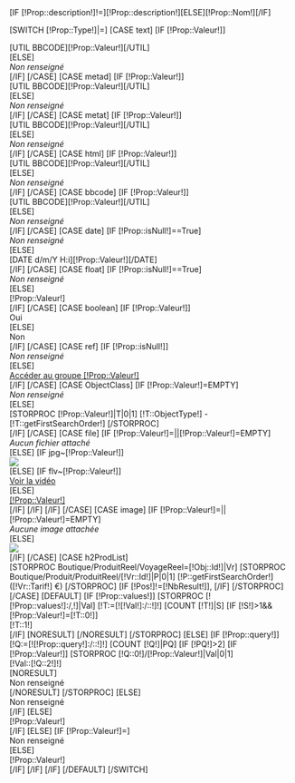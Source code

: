 <div class="ProprieteDisplay  Type[IF [!Prop::isNull!]==True]normal[ELSE][!Prop::displayType!][/IF]">
	<div class="ProprieteTitre[!Class!]">[IF [!Prop::description!]!=][!Prop::description!][ELSE][!Prop::Nom!][/IF] </div>

[SWITCH [!Prop::Type!]|=]
	[CASE text]
		[IF [!Prop::Valeur!]]
			<div class="ProprieteValeur[!Class!]">[UTIL BBCODE][!Prop::Valeur!][/UTIL]</div>
		[ELSE]
			<div class="ProprieteValeur[!Class!]" style="font-style:italic;">Non renseign&eacute;</div>
		[/IF]
	[/CASE]
	[CASE metad]
		[IF [!Prop::Valeur!]]
			<div class="ProprieteValeur[!Class!]">[UTIL BBCODE][!Prop::Valeur!][/UTIL]</div>
		[ELSE]
			<div class="ProprieteValeur[!Class!]" style="font-style:italic;">Non renseign&eacute;</div>
		[/IF]
	[/CASE]
	[CASE metat]
		[IF [!Prop::Valeur!]]
			<div class="ProprieteValeur[!Class!]">[UTIL BBCODE][!Prop::Valeur!][/UTIL]</div>
		[ELSE]
			<div class="ProprieteValeur[!Class!]" style="font-style:italic;">Non renseign&eacute;</div>
		[/IF]
	[/CASE]
	[CASE html]
		[IF [!Prop::Valeur!]]
			<div class="ProprieteValeur[!Class!]">[UTIL BBCODE][!Prop::Valeur!][/UTIL]</div>
		[ELSE]
			<div class="ProprieteValeur[!Class!]" style="font-style:italic;">Non renseign&eacute;</div>
		[/IF]
	[/CASE]
	[CASE bbcode]
		[IF [!Prop::Valeur!]]
			<div class="ProprieteValeur[!Class!]">[UTIL BBCODE][!Prop::Valeur!][/UTIL]</div>
		[ELSE]
			<div class="ProprieteValeur[!Class!]" style="font-style:italic;">Non renseign&eacute;</div>
		[/IF]
	[/CASE]
	[CASE date]
		[IF [!Prop::isNull!]==True]
			<div class="ProprieteValeur[!Class!]" style="font-style:italic;">Non renseign&eacute;</div>
		[ELSE]
			<div class="ProprieteValeur">[DATE d/m/Y H:i][!Prop::Valeur!][/DATE]</div>
		[/IF]
	[/CASE]
	[CASE float]
		[IF [!Prop::isNull!]==True]
			<div class="ProprieteValeur[!Class!]" style="font-style:italic;">Non renseign&eacute;</div>
		[ELSE]
			<div class="ProprieteValeur[!Class!]">[!Prop::Valeur!]</div>
		[/IF]
	[/CASE]
	[CASE boolean]
		[IF [!Prop::Valeur!]]
			<div class="ProprieteValeur[!Class!]">Oui</div>
		[ELSE]
			<div class="ProprieteValeur[!Class!]">Non</div>
		[/IF]
	[/CASE]
	[CASE ref]
		[IF [!Prop::isNull!]]
			<div class="ProprieteValeur[!Class!]" style="font-style:italic;">Non renseign&eacute;</div>
		[ELSE]
			<div class="ProprieteValeur[!Class!]"><a href="/Systeme/Group/[!Prop::Valeur!]" onClick="window.open('/Systeme/Group/[!Prop::Valeur!]');return false;">Accéder au groupe [!Prop::Valeur!]</a></div>
		[/IF]
	[/CASE]
	[CASE ObjectClass]
		[IF [!Prop::Valeur!]=EMPTY]
			<div class="ProprieteValeur[!Class!]"  style="font-style:italic;">Non renseign&eacute;</div>
		[ELSE]
			<div class="ProprieteValeur[!Class!]">
			[STORPROC [!Prop::Valeur!]|T|0|1]
				[!T::ObjectType!] - [!T::getFirstSearchOrder!]
			[/STORPROC]
			</div>
		[/IF]
	[/CASE]
	[CASE file]
	    [IF [!Prop::Valeur!]=||[!Prop::Valeur!]=EMPTY]
			<div class="ProprieteValeur[!Class!]"  style="font-style:italic;">Aucun fichier attach&eacute;</div>
	    [ELSE]
		[IF jpg~[!Prop::Valeur!]]
		    <div class="ProprieteValeur[!Class!]"><a title="[!Prop::description!]" class="mb" href="/[!Prop::Valeur!]"><img src="/[!Prop::Valeur!].mini.210x55.jpg"/></a></div>
		[ELSE]
		  [IF flv~[!Prop::Valeur!]]
		    <div class="ProprieteValeur[!Class!]"><a title="[!Prop::description!]" class="mb" href="/[!Prop::Valeur!]">Voir la vid&eacute;o</a></div>
		  [ELSE]
		<div class="ProprieteValeur[!Class!]"><a href="/[!Prop::Valeur!]">[!Prop::Valeur!]</a></div>
		  [/IF]
	        [/IF]
		[/IF]
	[/CASE]
	[CASE image]
	    [IF [!Prop::Valeur!]=||[!Prop::Valeur!]=EMPTY]
			<div class="ProprieteValeur[!Class!]"  style="font-style:italic;">Aucune image attach&eacute;e</div>
	    [ELSE]
        <div class="ProprieteValeur"><a title="[!Prop::description!]" class="mb" href="/[!Prop::Valeur!].limit.800x600.jpg"><img src="/[!Prop::Valeur!].mini.210x55.jpg" /></a></div>
	    [/IF]
	[/CASE]
	[CASE h2ProdList]
	    <div class="ProprieteValeur[!Class!]">
	    [STORPROC Boutique/ProduitReel/VoyageReel=[!Obj::Id!]|Vr]
		[STORPROC Boutique/Produit/ProduitReel/[!Vr::Id!]|P|0|1]
		    [!P::getFirstSearchOrder!] ([!Vr::Tarif!] &euro;)
		[/STORPROC]
		[IF [!Pos!]!=[!NbResult!]], [/IF]
	    [/STORPROC]
	    </div>
	[/CASE]
	[DEFAULT]
		[IF [!Prop::values!]]
			[STORPROC [![!Prop::values!]:/,!]|Val]
				[!T:=[![!Val!]:/::!]!]
				[COUNT [!T!]|S]
				[IF [!S!]>1&&[!Prop::Valeur!]=[!T::0!]]
				<div class="ProprieteValeur[!Class!]">[!T::1!]</div>
				[/IF]
				[NORESULT]
				[/NORESULT]
			[/STORPROC]
		[ELSE]
			[IF [!Prop::query!]]
				[!Q:=[![!Prop::query!]:/::!]!]
				[COUNT [!Q!]|PQ]
				[IF [!PQ!]>2]
					[IF [!Prop::Valeur!]]
						[STORPROC [!Q::0!]/[!Prop::Valeur!]|Val|0|1]
							<div class="ProprieteValeur[!Class!]">[!Val::[!Q::2!]!]</div>
							[NORESULT]
							<div class="ProprieteValeur[!Class!]">Non renseign&eacute;</div>
							[/NORESULT]
						[/STORPROC]
					[ELSE]
						<div class="ProprieteValeur[!Class!]">Non renseign&eacute;</div>
					[/IF]
				[ELSE]
					<div class="ProprieteValeur[!Class!]">[!Prop::Valeur!]</div>
				[/IF]
			[ELSE]
				[IF [!Prop::Valeur!]=]
					<div class="ProprieteValeur[!Class!]">Non renseign&eacute;</div>
				[ELSE]
					<div class="ProprieteValeur[!Class!]">[!Prop::Valeur!]</div>
				[/IF]
			[/IF]
		[/IF]
	[/DEFAULT]
[/SWITCH]
</div>	
